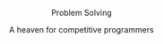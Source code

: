 <p align="center">
     Problem Solving
</p>

  <p align="center">
       A heaven for competitive programmers
</p>
